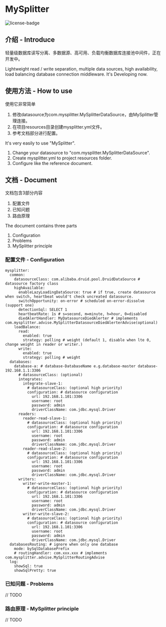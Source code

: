 # MySplitter
![license-badge](https://img.shields.io/badge/license-apache%202-green.svg?style=flat-square)

## 介绍 - Introduce

轻量级数据库读写分离、多数据源、高可用、负载均衡数据库连接池中间件，正在开发中。

Lightweight read / write separation, multiple data sources, high availability, load balancing database connection middleware.
It's Developing now.

## 使用方法 - How to use

使用它非常简单
1. 修改datasource为com.mysplitter.MySplitterDataSource，由MySplitter管理连接。
2. 在项目resources目录创建mysplitter.yml文件。
3. 参考文档部分进行配置。

It's very easily to use "MySplitter". 
1. Change your datasource to "com.mysplitter.MySplitterDataSource".
2. Create mysplitter.yml to project resources folder.
3. Configure like the reference document.


## 文档 - Document
文档包含3部分内容
1. 配置文件
2. 已知问题
3. 路由原理

The document contains three parts
1. Configuration
2. Problems
3. MySplitter principle

### 配置文件 - Configuration
```
mysplitter:
  common:
    datasourceClass: com.alibaba.druid.pool.DruidDataSource # datasource factory class
    highAvailable:
      enableLazyLoadingDataSource: true # if true, create datasource when switch, heartbeat would't check uncreated datasource.
      switchOpportunity: on-error # scheduled on-error-dissolve (support one)
      detectionSql: SELECT 1
      heartbeatRate: 1s # s=second, m=minute, h=hour, 0=disabled
      diedAlertHandler: MyDatasourceDiedAlerter # implements com.mysplitter.advise.MySplitterDatasourceDiedAlerterAdvise(optional)
    loadBalance:
      read:
        enabled: true
        strategy: polling # weight (default 1, disable when lte 0, change weight in reader or writer.)
      write:
        enabled: true
        strategy: polling # weight
  databases:
    database-a: # database-DatabaseName e.g.database-master database-192.168.1.1:3306
      # datasourceClass: (optional)
      integrates:
        integrate-slave-1:
          # datasourceClass: (optional high priority)
          configuration: # datasource configuration
            url: 192.168.1.101:3306
            username: root
            password: admin
            driverClassName: com.jdbc.mysql.Driver
      readers:
        reader-read-slave-1:
          # datasourceClass: (optional high priority)
          configuration: # datasource configuration
            url: 192.168.1.101:3306
            username: root
            password: admin
            driverClassName: com.jdbc.mysql.Driver
        reader-read-slave-2:
          # datasourceClass: (optional high priority)
          configuration: # datasource configuration
            url: 192.168.1.101:3306
            username: root
            password: admin
            driverClassName: com.jdbc.mysql.Driver
      writers:
        writer-write-master-1:
          # datasourceClass: (optional high priority)
          configuration: # datasource configuration
            url: 192.168.1.101:3306
            username: root
            password: admin
            driverClassName: com.jdbc.mysql.Driver
        writer-write-slave-2:
          # datasourceClass: (optional high priority)
          configuration: # datasource configuration
            url: 192.168.1.101:3306
            username: root
            password: admin
            driverClassName: com.jdbc.mysql.Driver
  databasesRouting: # ignore when only one database
    mode: bySqlDatabasePrefix
    # routingHandler: com.xxx.xxx # implements com.mysplitter.advise.MySplitterRoutingAdvise
  log:
    showSql: true
    showSqlPretty: true
```

### 已知问题 - Problems

// TODO

### 路由原理 - MySplitter principle

// TODO
